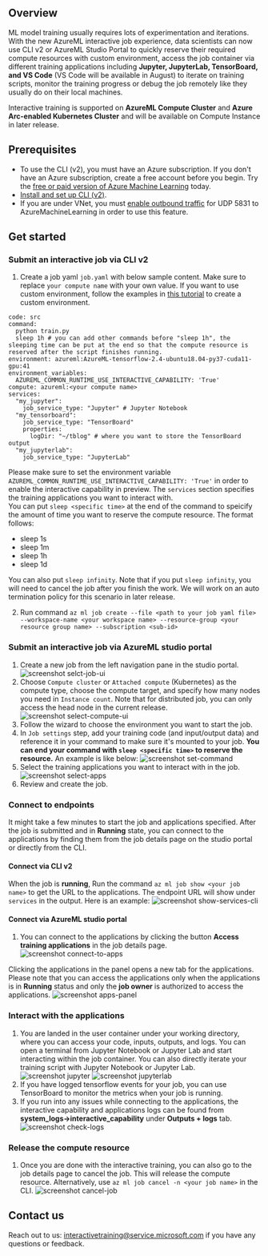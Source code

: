## Overview
ML model training usually requires lots of experimentation and iterations. With the new AzureML interactive job experience, data scientists can now use CLI v2 or AzureML Studio Portal to quickly reserve their required compute resources with custom environment, access the job container via different training applications including **Jupyter, JupyterLab, TensorBoard, and VS Code** (VS Code will be available in August) to iterate on training scripts, monitor the training progress or debug the job remotely like they usually do on their local machines.

Interactive training is supported on **AzureML Compute Cluster** and **Azure Arc-enabled Kubernetes Cluster**  and will be available on Compute Instance in later release.

## Prerequisites
- To use the CLI (v2), you must have an Azure subscription. If you don't have an Azure subscription, create a free account before you begin. Try the [free or paid version of Azure Machine Learning](https://azure.microsoft.com/free/) today.
- [Install and set up CLI (v2)](how-to-configure-cli.md).
- If you are under VNet, you must [enable outbound traffic](https://docs.microsoft.com/azure/machine-learning/how-to-access-azureml-behind-firewall?tabs=ipaddress%2Cpublic#outbound-configuration) for UDP 5831 to AzureMachineLearning in order to use this feature.

## Get started
### Submit an interactive job via CLI v2
1. Create a job yaml `job.yaml` with below sample content. Make sure to replace `your compute name` with your own value. If you want to use custom environment, follow the examples in [this tutorial](https://docs.microsoft.com/azure/machine-learning/how-to-manage-environments-v2) to create a custom environment. 
```dotnetcli
code: src 
command: 
  python train.py 
  sleep 1h # you can add other commands before "sleep 1h", the sleeping time can be put at the end so that the compute resource is reserved after the script finishes running.
environment: azureml:AzureML-tensorflow-2.4-ubuntu18.04-py37-cuda11-gpu:41
environment_variables: 
  AZUREML_COMMON_RUNTIME_USE_INTERACTIVE_CAPABILITY: 'True'
compute: azureml:<your compute name>
services:
  "my_jupyter":
    job_service_type: "Jupyter" # Jupyter Notebook
  "my_tensorboard":
    job_service_type: "TensorBoard"
    properties:
      logDir: "~/tblog" # where you want to store the TensorBoard output 
  "my_jupyterlab":
    job_service_type: "JupyterLab"
```
Please make sure to set the environment variable `AZUREML_COMMON_RUNTIME_USE_INTERACTIVE_CAPABILITY: 'True'` in order to enable the interactive capability in preview. The `services` section specifies the training applications you want to interact with.  
You can put `sleep <specific time>` at the end of the command to speicify the amount of time you want to reserve the compute resource. The format follows: 
* sleep 1s
* sleep 1m
* sleep 1h
* sleep 1d

You can also put `sleep infinity`. Note that if you put `sleep infinity`, you will need to cancel the job after you finish the work. We will work on an auto termination policy for this scenario in later release. 
 
2. Run command `az ml job create --file <path to your job yaml file> --workspace-name <your workspace name> --resource-group <your resource group name> --subscription <sub-id> `

### Submit an interactive job via AzureML studio portal
1. Create a new job from the left navigation pane in the studio portal.
![screenshot selct-job-ui](./media/selectjob.png)
1. Choose `Compute cluster` or `Attached compute` (Kubernetes) as the compute type, choose the compute target, and specify how many nodes you need in `Instance count`. Note that for distributed job, you can only access the head node in the current release.
![screenshot select-compute-ui](./media/selectcompute.png)
1. Follow the wizard to choose the environment you want to start the job.
1. In `Job settings` step, add your training code (and input/output data) and reference it in your command to make sure it's mounted to your job. **You can end your command with `sleep <specific time>` to reserve the resource.** An example is like below:
![screenshot set-command](./media/setcommand.png)
1. Select the training applications you want to interact with in the job.
![screenshot select-apps](./media/selectapps.png)
1. Review and create the job.


### Connect to endpoints
It might take a few minutes to start the job and applications specified. After the job is submitted and in **Running** state, you can connect to the applications by finding them from the job details page on the studio portal or directly from the CLI.
#### Connect via CLI v2
When the job is **running**, Run the command `az ml job show <your job name>` to get the URL to the applications. The endpoint URL will show under `services` in the output. Here is an example:
![screenshot show-services-cli](./media/servicescli.png)

#### Connect via AzureML studio portal
1. You can connect to the applications by clicking the button **Access training applications** in the job details page. 
![screenshot connect-to-apps](./media/accessbutton.png)

Clicking the applications in the panel opens a new tab for the applications. Please note that you can access the applications only when the applications is in **Running** status and only the **job owner** is authorized to access the applications.
![screenshot apps-panel](./media/appspanel.png)

### Interact with the applications
1. You are landed in the user container under your working directory, where you can access your code, inputs, outputs, and logs. You can open a terminal from Jupyter Notebook or Jupyter Lab and start interacting within the job container. You can also directly iterate your training script with Jupyter Notebook or Jupyter Lab. 
![screenshot jupyter](./media/jupyter.png)
![screenshot jupyterlab](./media/jupyterlab.png)
1. If you have logged tensorflow events for your job, you can use TensorBoard to monitor the metrics when your job is running.
1. If you run into any issues while connecting to the applications, the interactive capability and applications logs can be found from **system_logs->interactive_capability** under **Outputs + logs** tab.
![screenshot check-logs](./media/ijlogs.png)

### Release the compute resource
1. Once you are done with the interactive training, you can also go to the job details page to cancel the job. This will release the compute resource. Alternatively, use `az ml job cancel -n <your job name>` in the CLI. 
![screenshot cancel-job](./media/canceljob.png)

## Contact us
Reach out to us: interactivetraining@service.microsoft.com if you have any questions or feedback.
